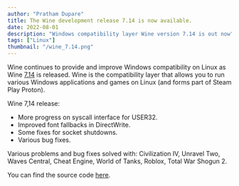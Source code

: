 ```yaml
---
author: "Pratham Dupare"
title: The Wine development release 7.14 is now available.
date: 2022-08-01
description: "Windows compatibility layer Wine version 7.14 is out now"
tags: ["Linux"]
thumbnail: "/wine_7.14.png"
---
```


Wine continues to provide and improve Windows compatibility on Linux as Wine [7.14](https://www.winehq.org/announce/7.14) is released. Wine is the compatibility layer that allows you to run various Windows applications and games on Linux (and forms part of Steam Play Proton). 

Wine 7,14 release: 
  - More progress on syscall interface for USER32.
  - Improved font fallbacks in DirectWrite.
  - Some fixes for socket shutdowns.
  - Various bug fixes.

Various problems and bug fixes solved with:  Civilization IV, Unravel Two, Waves Central, Cheat Engine, World of Tanks, Roblox, Total War Shogun 2.
 
You can find the source code [here](https://dl.winehq.org/wine/source/7.x/wine-7.14.tar.xz).
